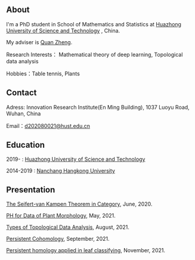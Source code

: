 ## About

I'm a PhD student in School of Mathematics and Statistics at [Huazhong University of Science and Technology](https://www.hust.edu.cn/) , China.

My adviser is [Quan Zheng](https://baike.baidu.com/item/%E9%83%91%E6%9D%83/2288675). 

Research Interests： Mathematical theory of deep learning, Topological data analysis

Hobbies：Table tennis, Plants

## Contact
Adress: Innovation Research Institute(En Ming Building), 1037 Luoyu Road, Wuhan, China

Email：d202080021@hust.edu.cn

## Education

2019-     :  [Huazhong University of Science and Technology](https://www.hust.edu.cn/)

2014-2019 :  [Nanchang Hangkong University](https://www.nchu.edu.cn/)

## Presentation
[The Seifert-van Kampen Theorem in Category](https://github.com/yubaba123/yuqing.github.io/blob/gh-pages/The%20Seifert-van%20Kampen%20Theorem%20in%20Category.pdf), June, 2020.

[PH for Data of Plant Morphology](https://github.com/yubaba123/yuqing.github.io/blob/gh-pages/Persistent%20Homology%20for%20Data%20of%20Plant%20Morphology.pdf), May, 2021.

[Types of Topological Data Analysis](https://github.com/yubaba123/yuqing/blob/gh-pages/Types%20of%20Topology%20Data%20Analysis.pdf), August, 2021.

[Persistent Cohomology](https://github.com/yubaba123/yuqing/blob/gh-pages/Persistent%20Cohomology.pdf.pdf), September, 2021.

[Persistent homology applied in leaf classifying](https://github.com/yubaba123/yuqing/blob/gh-pages/Persistent%20homology%20applied%20in%20leaf%20classifying.pdf), November, 2021.
